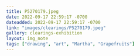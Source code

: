```yaml
---
title: P5270179.jpeg
date: 2022-09-17 22:59:17 -0700
dateadded: 2022-09-17 22:59:17 -0700
link: "images/clearings/P5270179.jpeg"
gallery: clearings-exhibition
layout: img_note
tags: ["drawing", "art", "Martha", "Grapefruits"]
--- 
```

